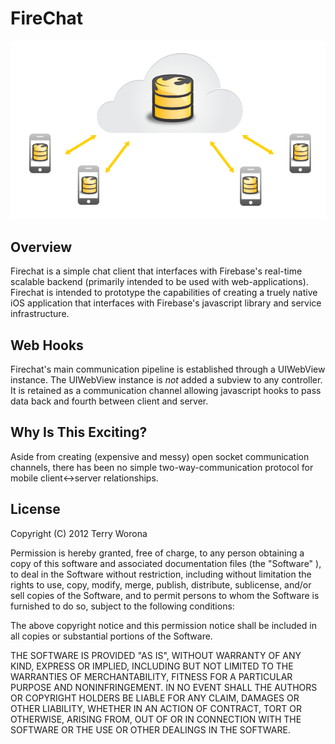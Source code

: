 # FireChat

<center>
	<img src="screens/firechat.png">
</center>

## Overview

Firechat is a simple chat client that interfaces with Firebase's real-time scalable backend (primarily intended to be used with web-applications). Firechat is intended to prototype the capabilities of creating a truely native iOS application that interfaces with Firebase's javascript library and service infrastructure.

## Web Hooks

Firechat's main communication pipeline is established through a UIWebView instance. The UIWebView instance is *not* added a subview to any controller. It is retained as a communication channel allowing javascript hooks to pass data back and fourth between client and server.

## Why Is This Exciting?
Aside from creating (expensive and messy) open socket communication channels, there has been no simple two-way-communication protocol for mobile client<->server relationships.

## License

Copyright (C) 2012 Terry Worona

Permission is hereby granted, free of charge, to any person obtaining a copy of this software and associated documentation files (the "Software" ), to deal in the Software without restriction, including without limitation the rights to use, copy, modify, merge, publish, distribute, sublicense, and/or sell copies of the Software, and to permit persons to whom the Software is furnished to do so, subject to the following conditions:

The above copyright notice and this permission notice shall be included in all copies or substantial portions of the Software.

THE SOFTWARE IS PROVIDED "AS IS", WITHOUT WARRANTY OF ANY KIND, EXPRESS OR IMPLIED, INCLUDING BUT NOT LIMITED TO THE WARRANTIES OF MERCHANTABILITY, FITNESS FOR A PARTICULAR PURPOSE AND NONINFRINGEMENT. IN NO EVENT SHALL THE AUTHORS OR COPYRIGHT HOLDERS BE LIABLE FOR ANY CLAIM, DAMAGES OR OTHER LIABILITY, WHETHER IN AN ACTION OF CONTRACT, TORT OR OTHERWISE, ARISING FROM, OUT OF OR IN CONNECTION WITH THE SOFTWARE OR THE USE OR OTHER DEALINGS IN THE SOFTWARE.